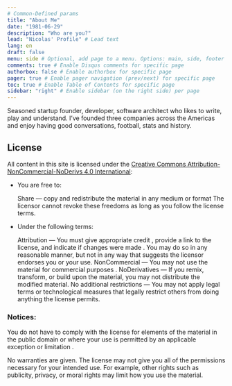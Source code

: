 ```yaml
---
# Common-Defined params
title: "About Me"
date: "1981-06-29"
description: "Who are you?"
lead: "Nicolas' Profile" # Lead text
lang: en
draft: false
menu: side # Optional, add page to a menu. Options: main, side, footer
comments: true # Enable Disqus comments for specific page
authorbox: false # Enable authorbox for specific page
pager: true # Enable pager navigation (prev/next) for specific page
toc: true # Enable Table of Contents for specific page
sidebar: "right" # Enable sidebar (on the right side) per page
---
```


Seasoned startup founder, developer, software architect who likes to write, play and understand. I’ve founded three companies across the Americas and enjoy having good conversations, football, stats and history. 

<!--more-->

## License

All content in this site is licensed under the [Creative Commons Attribution-NonCommercial-NoDerivs 4.0 International](https://creativecommons.org/licenses/by-nc-nd/4.0/):


- You are free to:

    Share — copy and redistribute the material in any medium or format
    The licensor cannot revoke these freedoms as long as you follow the license terms.

- Under the following terms:

    Attribution — You must give appropriate credit , provide a link to the license, and indicate if changes were made . You may do so in any reasonable manner, but not in any way that suggests the licensor endorses you or your use.
    NonCommercial — You may not use the material for commercial purposes .
    NoDerivatives — If you remix, transform, or build upon the material, you may not distribute the modified material.
    No additional restrictions — You may not apply legal terms or technological measures that legally restrict others from doing anything the license permits.

### Notices:

You do not have to comply with the license for elements of the material in the public domain or where your use is permitted by an applicable exception or limitation .

No warranties are given. The license may not give you all of the permissions necessary for your intended use. For example, other rights such as publicity, privacy, or moral rights may limit how you use the material.

